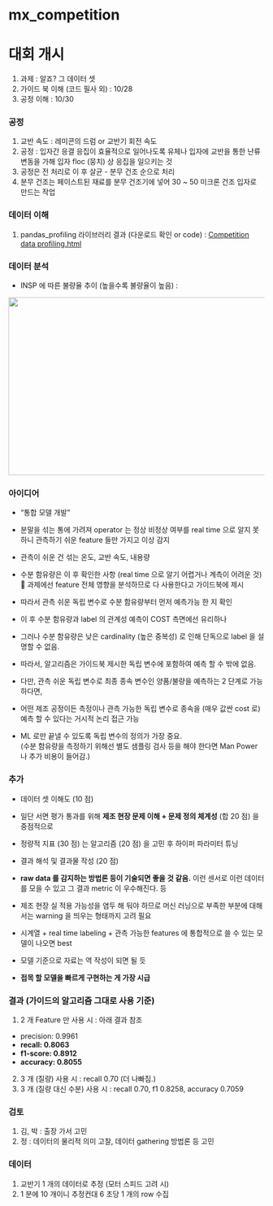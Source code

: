 # mx_competition  

# 대회 개시 
1. 과제 : 알죠? 그 데이터 셋  
2. 가이드 북 이해 (코드 필사 외) : 10/28     
3. 공정 이해 : 10/30   


### 공정  
1. 교반 속도 : 레미콘의 드럼 or 교반기 회전 속도  
2. 공정 : 입자간 응결 응집이 효율적으로 일어나도록 유체나 입자에 교반을 통한 난류 변동을 가해 입자 floc (뭉치) 상 응집을 일으키는 것  
3. 공정은 전 처리로 이 후 살균 - 분무 건조 순으로 처리  
4. 분무 건조는 페이스트된 재료를 분무 건조기에 넣어 30 ~ 50 미크론 건조 입자로 만드는 작업  

### 데이터 이해  
1. pandas_profiling 라이브러리 결과 (다운로드 확인 or code) : [Competition data profiling.html](https://github.com/min0355/mx_competition/blob/main/code/Competition%20data%20profiling.html)   

### 데이터 분석  
* INSP 에 따른 불량율 추이 (높을수록 불량율이 높음) : 
<img src="https://github.com/min0355/mx_competition/blob/main/result/newplot.png?raw=true" width="1000" height="350"/>      

### 아이디어  
* “통합 모델 개발”   
* 분말을 섞는 통에 가려져 operator 는 정상 비정상 여부를 real time 으로 알지 못하니 관측하기 쉬운 feature 들만 가지고 이상 감지   

* 관측이 쉬운 건 섞는 온도, 교반 속도, 내용량   

* 수분 함유량은 이 후 확인한 사항 (real time 으로 알기 어렵거나 계측이 어려운 것)  과제에선 feature 전체 영향을 분석하므로 다 사용한다고 가이드북에 제시   

* 따라서 관측 쉬운 독립 변수로 수분 함유량부터 먼저 예측가능 한 지 확인  
* 이 후 수분 함유량과 label 의 관계성 예측이 COST 측면에선 유리하나   

* 그러나 수분 함유량은 낮은 cardinality (높은 중복성) 로 인해 단독으로 label 을 설명할 수 없음.   
* 따라서, 알고리즘은 가이드북 제시한 독립 변수에 포함하여 예측 할 수 밖에 없음.   

* 다만, 관측 쉬운 독립 변수로 최종 종속 변수인 양품/불량을 예측하는 2 단계로 가능하다면,  
* 어떤 제조 공정이든 측정이나 관측 가능한 독립 변수로 종속을 (매우 값싼 cost 로) 예측 할 수 있다는 거시적 논리 접근 가능  

* ML 로만 끝낼 수 있도록 독립 변수의 정의가 가장 중요.  
  (수분 함유량을 측정하기 위해선 별도 샘플링 검사 등을 해야 한다면 Man Power 나 추가 비용이 들어감.)  

### 추가  

* 데이터 셋 이해도 (10 점)  

* 일단 서면 평가 통과를 위해 **제조 현장 문제 이해 + 문제 정의 체계성** (합 20 점) 을 중점적으로  

* 정량적 지표 (30 점) 는 알고리즘 (20 점) 을 고민 후 하이퍼 파라미터 튜닝  

* 결과 해석 및 결과물 작성 (20 점) 

* **raw data 를 감지하는 방법론 등이 기술되면 좋을 것 같음.** 이런 센서로 이런 데이터를 모을 수 있고 그 결과 metric 이 우수해진다. 등  

* 제조 현장 실 적용 가능성을 염두 해 둬야 하므로 머신 러닝으로 부족한 부분에 대해서는 warning 을 띄우는 형태까지 고려 필요  

* 시계열 + real time labeling + 관측 가능한 features 에 통합적으로 쓸 수 있는 모델이 나오면 best  

* 모델 기준으로 자료는 역 작성이 되면 될 듯  

* **접목 할 모델을 빠르게 구현하는 게 가장 시급** 

### 결과 (가이드의 알고리즘 그대로 사용 기준)  

1. 2 개 Feature 만 사용 시 : 아래 결과 참조  
  - precision: 0.9961  
  - **recall: 0.8063**  
  - **f1-score: 0.8912**  
  - **accuracy: 0.8055**  
  
2. 3 개 (질량) 사용 시 : recall 0.70 (더 나빠짐.)  
3. 3 개 (질량 대신 수분) 사용 시 : recall 0.70, f1 0.8258, accuracy 0.7059  


### 검토  
1. 김, 박 : 출장 가서 고민   
2. 정 : 데이터의 물리적 의미 고찰, 데이터 gathering 방법론 등 고민  

### 데이터  
1. 교반기 1 개의 데이터로 추정 (모터 스피드 고려 시)  
2. 1 분에 10 개이니 추정컨대 6 초당 1 개의 row 수집  
